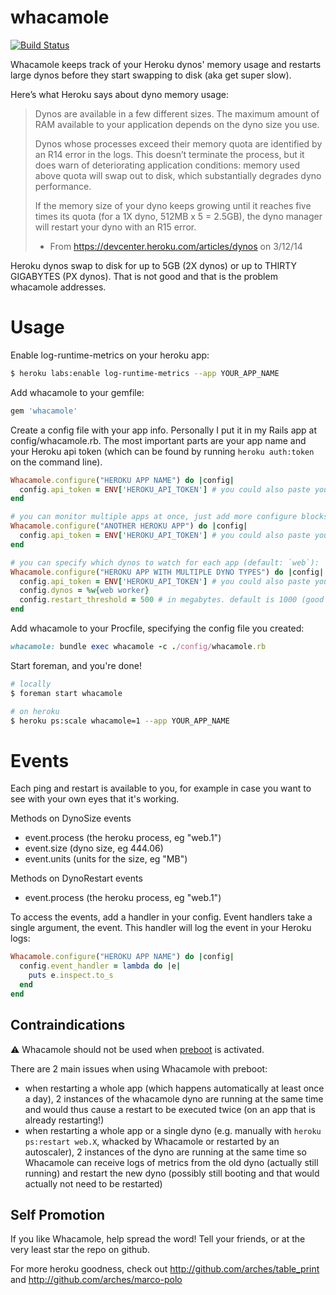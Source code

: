 whacamole
=========

[![Build Status](https://travis-ci.org/arches/whacamole.png)](https://travis-ci.org/arches/whacamole)

Whacamole keeps track of your Heroku dynos' memory usage and restarts large dynos before they start
swapping to disk (aka get super slow).

Here’s what Heroku says about dyno memory usage:

> Dynos are available in a few different sizes. The maximum amount of RAM available to your application depends on the dyno size you use.
>
> Dynos whose processes exceed their memory quota are identified by an R14 error in the logs. This doesn’t terminate the process, but it does warn of deteriorating application conditions: memory used above quota will swap out to disk, which substantially degrades dyno performance.
> 
> If the memory size of your dyno keeps growing until it reaches five times its quota (for a 1X dyno, 512MB x 5 = 2.5GB), the dyno manager will restart your dyno with an R15 error.
>
> - From https://devcenter.heroku.com/articles/dynos on 3/12/14

Heroku dynos swap to disk for up to 5GB (2X dynos) or up to THIRTY GIGABYTES (PX dynos). That is not good and that is the problem whacamole addresses.

# Usage

Enable log-runtime-metrics on your heroku app:

```bash
$ heroku labs:enable log-runtime-metrics --app YOUR_APP_NAME
```

Add whacamole to your gemfile:

```ruby
gem 'whacamole'
```

Create a config file with your app info. Personally I put it in my Rails app at config/whacamole.rb. The
most important parts are your app name and your Heroku api token (which can be found by running `heroku auth:token`
on the command line).

```ruby
Whacamole.configure("HEROKU APP NAME") do |config|
  config.api_token = ENV['HEROKU_API_TOKEN'] # you could also paste your token in here as a string
end

# you can monitor multiple apps at once, just add more configure blocks
Whacamole.configure("ANOTHER HEROKU APP") do |config|
  config.api_token = ENV['HEROKU_API_TOKEN'] # you could also paste your token in here as a string
end

# you can specify which dynos to watch for each app (default: `web`):
Whacamole.configure("HEROKU APP WITH MULTIPLE DYNO TYPES") do |config|
  config.api_token = ENV['HEROKU_API_TOKEN'] # you could also paste your token in here as a string
  config.dynos = %w{web worker}
  config.restart_threshold = 500 # in megabytes. default is 1000 (good for 2X dynos)
end
```

Add whacamole to your Procfile, specifying the config file you created:

```ruby
whacamole: bundle exec whacamole -c ./config/whacamole.rb
```

Start foreman, and you're done!

```bash
# locally
$ foreman start whacamole

# on heroku
$ heroku ps:scale whacamole=1 --app YOUR_APP_NAME
```

# Events

Each ping and restart is available to you, for example in case you want to see with your own eyes that it's working.

Methods on DynoSize events
 * event.process (the heroku process, eg "web.1")
 * event.size (dyno size, eg 444.06)
 * event.units (units for the size, eg "MB")

Methods on DynoRestart events
  * event.process (the heroku process, eg "web.1")
  
To access the events, add a handler in your config. Event handlers take a single argument, the event. This handler will log the event in your Heroku logs:

```ruby
Whacamole.configure("HEROKU APP NAME") do |config|
  config.event_handler = lambda do |e|
    puts e.inspect.to_s
  end
end
```

## Contraindications

:warning: Whacamole should not be used when [preboot](https://devcenter.heroku.com/articles/preboot) is activated.

There are 2 main issues when using Whacamole with preboot:
* when restarting a whole app (which happens automatically at least once a day), 2 instances of the whacamole dyno are running at the same time and would thus cause a restart to be executed twice (on an app that is already restarting!)
* when restarting a whole app or a single dyno (e.g. manually with `heroku ps:restart web.X`, whacked by Whacamole or restarted by an autoscaler), 2 instances of the dyno are running at the same time so Whacamole can receive logs of metrics from the old dyno (actually still running) and restart the new dyno (possibly still booting and that would actually not need to be restarted)

## Self Promotion

If you like Whacamole, help spread the word! Tell your friends, or at the very least star the repo on github.

For more heroku goodness, check out http://github.com/arches/table_print and http://github.com/arches/marco-polo
